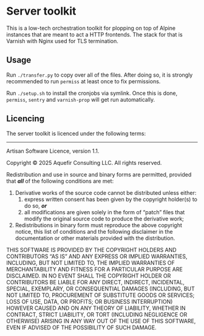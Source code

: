 # Server toolkit

This is a low-tech orchestration toolkit for plopping on top of Alpine
instances that are meant to act a HTTP frontends. The stack for that is
Varnish with Nginx used for TLS termination.

## Usage

Run `./transfer.py` to copy over all of the files. After doing so, it is
strongly recommended to run `permiss` at least once to fix permissions.

Run `./setup.sh` to install the cronjobs via symlink. Once this is done,
`permiss`, `sentry` and `varnish-prop` will get run automatically.

## Licencing

The server toolkit is licenced under the following terms:

-----

Artisan Software Licence, version 1.1.

Copyright &copy; 2025 Aquefir Consulting LLC. All rights reserved.

Redistribution and use in source and binary forms are permitted,
provided that ***all*** of the following conditions are met:

1. Derivative works of the source code cannot be distributed unless
   either:
	1. express written consent has been given by the copyright
	   holder(s) to
	   do so, ***or***
	2. all modifications are given solely in the form of
	   &ldquo;patch&rdquo;
	   files that modify the original source code to produce the
	   derivative work;
2. Redistributions in binary form must reproduce the above copyright
   notice, this list of conditions and the following disclaimer in the
   documentation or other materials provided with the distribution.

THIS SOFTWARE IS PROVIDED BY THE COPYRIGHT HOLDERS AND CONTRIBUTORS
&ldquo;AS IS&rdquo; AND ANY EXPRESS OR IMPLIED WARRANTIES, INCLUDING,
BUT NOT LIMITED TO, THE IMPLIED WARRANTIES OF MERCHANTABILITY AND
FITNESS FOR A PARTICULAR PURPOSE ARE DISCLAIMED. IN NO EVENT SHALL THE
COPYRIGHT HOLDER OR CONTRIBUTORS BE LIABLE FOR ANY DIRECT, INDIRECT,
INCIDENTAL, SPECIAL, EXEMPLARY, OR CONSEQUENTIAL DAMAGES (INCLUDING, BUT
NOT LIMITED TO, PROCUREMENT OF SUBSTITUTE GOODS OR SERVICES; LOSS OF
USE, DATA, OR PROFITS; OR BUSINESS INTERRUPTION) HOWEVER CAUSED AND ON
ANY THEORY OF LIABILITY, WHETHER IN CONTRACT, STRICT LIABILITY, OR TORT
(INCLUDING NEGLIGENCE OR OTHERWISE) ARISING IN ANY WAY OUT OF THE USE OF
THIS SOFTWARE, EVEN IF ADVISED OF THE POSSIBILITY OF SUCH DAMAGE.
